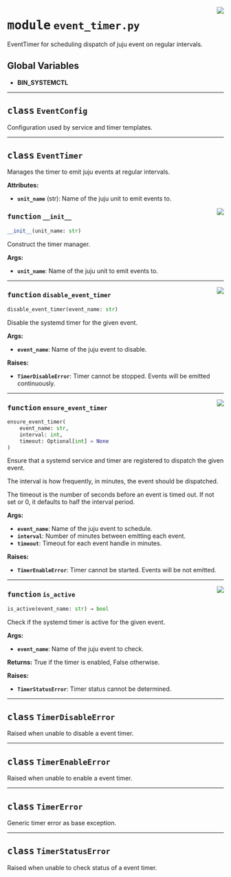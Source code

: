 <!-- markdownlint-disable -->

<a href="../src/event_timer.py#L0"><img align="right" style="float:right;" src="https://img.shields.io/badge/-source-cccccc?style=flat-square"></a>

# <kbd>module</kbd> `event_timer.py`
EventTimer for scheduling dispatch of juju event on regular intervals. 

**Global Variables**
---------------
- **BIN_SYSTEMCTL**


---

## <kbd>class</kbd> `EventConfig`
Configuration used by service and timer templates. 





---

## <kbd>class</kbd> `EventTimer`
Manages the timer to emit juju events at regular intervals. 



**Attributes:**
 
 - <b>`unit_name`</b> (str):  Name of the juju unit to emit events to. 

<a href="../src/event_timer.py#L55"><img align="right" style="float:right;" src="https://img.shields.io/badge/-source-cccccc?style=flat-square"></a>

### <kbd>function</kbd> `__init__`

```python
__init__(unit_name: str)
```

Construct the timer manager. 



**Args:**
 
 - <b>`unit_name`</b>:  Name of the juju unit to emit events to. 




---

<a href="../src/event_timer.py#L146"><img align="right" style="float:right;" src="https://img.shields.io/badge/-source-cccccc?style=flat-square"></a>

### <kbd>function</kbd> `disable_event_timer`

```python
disable_event_timer(event_name: str)
```

Disable the systemd timer for the given event. 



**Args:**
 
 - <b>`event_name`</b>:  Name of the juju event to disable. 



**Raises:**
 
 - <b>`TimerDisableError`</b>:  Timer cannot be stopped. Events will be emitted continuously. 

---

<a href="../src/event_timer.py#L107"><img align="right" style="float:right;" src="https://img.shields.io/badge/-source-cccccc?style=flat-square"></a>

### <kbd>function</kbd> `ensure_event_timer`

```python
ensure_event_timer(
    event_name: str,
    interval: int,
    timeout: Optional[int] = None
)
```

Ensure that a systemd service and timer are registered to dispatch the given event. 

The interval is how frequently, in minutes, the event should be dispatched. 

The timeout is the number of seconds before an event is timed out. If not set or 0, it defaults to half the interval period. 



**Args:**
 
 - <b>`event_name`</b>:  Name of the juju event to schedule. 
 - <b>`interval`</b>:  Number of minutes between emitting each event. 
 - <b>`timeout`</b>:  Timeout for each event handle in minutes. 



**Raises:**
 
 - <b>`TimerEnableError`</b>:  Timer cannot be started. Events will be not emitted. 

---

<a href="../src/event_timer.py#L78"><img align="right" style="float:right;" src="https://img.shields.io/badge/-source-cccccc?style=flat-square"></a>

### <kbd>function</kbd> `is_active`

```python
is_active(event_name: str) → bool
```

Check if the systemd timer is active for the given event. 



**Args:**
 
 - <b>`event_name`</b>:  Name of the juju event to check. 



**Returns:**
 True if the timer is enabled, False otherwise. 



**Raises:**
 
 - <b>`TimerStatusError`</b>:  Timer status cannot be determined. 


---

## <kbd>class</kbd> `TimerDisableError`
Raised when unable to disable a event timer. 





---

## <kbd>class</kbd> `TimerEnableError`
Raised when unable to enable a event timer. 





---

## <kbd>class</kbd> `TimerError`
Generic timer error as base exception. 





---

## <kbd>class</kbd> `TimerStatusError`
Raised when unable to check status of a event timer. 





